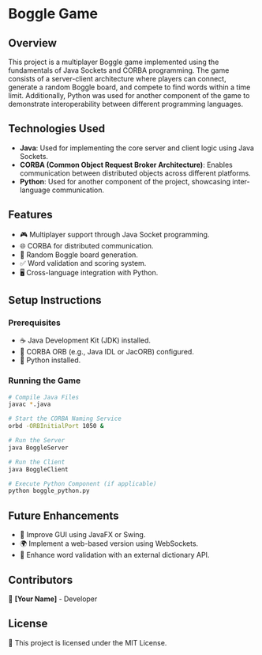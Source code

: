 # Boggle Game

## Overview
This project is a multiplayer Boggle game implemented using the fundamentals of Java Sockets and CORBA programming. The game consists of a server-client architecture where players can connect, generate a random Boggle board, and compete to find words within a time limit. Additionally, Python was used for another component of the game to demonstrate interoperability between different programming languages.

## Technologies Used
- **Java**: Used for implementing the core server and client logic using Java Sockets.
- **CORBA (Common Object Request Broker Architecture)**: Enables communication between distributed objects across different platforms.
- **Python**: Used for another component of the project, showcasing inter-language communication.

## Features
- 🎮 Multiplayer support through Java Socket programming.
- 🌐 CORBA for distributed communication.
- 🔀 Random Boggle board generation.
- ✅ Word validation and scoring system.
- 🖥️ Cross-language integration with Python.

## Setup Instructions
### Prerequisites
- ☕ Java Development Kit (JDK) installed.
- 📡 CORBA ORB (e.g., Java IDL or JacORB) configured.
- 🐍 Python installed.

### Running the Game
```bash
# Compile Java Files
javac *.java

# Start the CORBA Naming Service
orbd -ORBInitialPort 1050 &

# Run the Server
java BoggleServer

# Run the Client
java BoggleClient

# Execute Python Component (if applicable)
python boggle_python.py
```

## Future Enhancements
- 🎨 Improve GUI using JavaFX or Swing.
- 🌍 Implement a web-based version using WebSockets.
- 📖 Enhance word validation with an external dictionary API.

## Contributors
👤 **[Your Name]** - Developer

## License
📜 This project is licensed under the MIT License.

